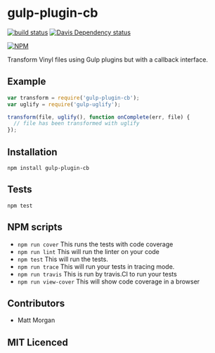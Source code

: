 # gulp-plugin-cb

[![build status][build-png]][build]
[![Davis Dependency status][dep-png]][dep]

[![NPM][npm-png]][npm]

Transform Vinyl files using Gulp plugins but with a callback interface.

## Example

```js
var transform = require('gulp-plugin-cb');
var uglify = require('gulp-uglify');

transform(file, uglify(), function onComplete(err, file) {
  // file has been transformed with uglify
});
```

## Installation

`npm install gulp-plugin-cb`

## Tests

`npm test`

## NPM scripts

 - `npm run cover` This runs the tests with code coverage
 - `npm run lint` This will run the linter on your code
 - `npm test` This will run the tests.
 - `npm run trace` This will run your tests in tracing mode.
 - `npm run travis` This is run by travis.CI to run your tests
 - `npm run view-cover` This will show code coverage in a browser

## Contributors

 - Matt Morgan

## MIT Licenced

  [build-png]: https://secure.travis-ci.org/mlmorg/gulp-plugin-cb.png
  [build]: https://travis-ci.org/mlmorg/gulp-plugin-cb
  [dep-png]: https://david-dm.org/mlmorg/gulp-plugin-cb.png
  [dep]: https://david-dm.org/mlmorg/gulp-plugin-cb
  [npm-png]: https://nodei.co/npm/gulp-plugin-cb.png?stars&downloads
  [npm]: https://nodei.co/npm/gulp-plugin-cb
